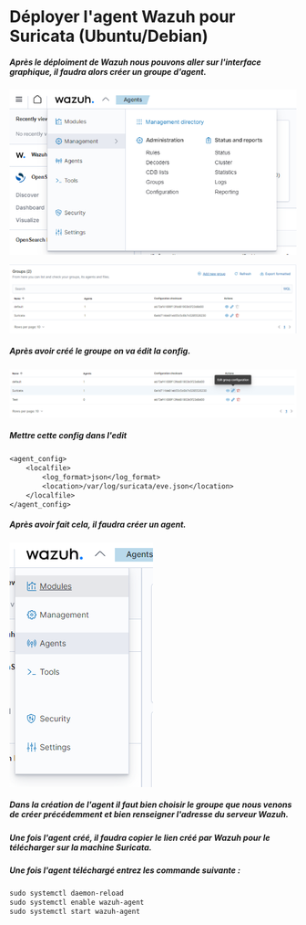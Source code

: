 # Déployer l'agent Wazuh pour Suricata (Ubuntu/Debian)

##### Après le déploiment de Wazuh nous pouvons aller sur l'interface graphique, il faudra alors créer un groupe d'agent.

![alt tab](https://github.com/Jrb62/Formation-AIS-et-DevOps/blob/main/screenshot/Wazuh1.png)

![alt tab](https://github.com/Jrb62/Formation-AIS-et-DevOps/blob/main/screenshot/Wazuh2.png)

##### Après avoir créé le groupe on va édit la config.

![alt tab](https://github.com/Jrb62/Formation-AIS-et-DevOps/blob/main/screenshot/Wazuh3.png)

##### Mettre cette config dans l'edit

````
<agent_config>
	<localfile>
		<log_format>json</log_format>
		<location>/var/log/suricata/eve.json</location>
	</localfile>
</agent_config>
````

##### Après avoir fait cela, il faudra créer un agent.

![alt tab](https://github.com/Jrb62/Formation-AIS-et-DevOps/blob/main/screenshot/Wazuh4.png)

##### Dans la création de l'agent il faut bien choisir le groupe que nous venons de créer précédemment et bien renseigner l'adresse du serveur Wazuh.

##### Une fois l'agent créé, il faudra copier le lien créé par Wazuh pour le télécharger sur la machine Suricata.

##### Une fois l'agent téléchargé entrez les commande suivante : 

````
sudo systemctl daemon-reload
sudo systemctl enable wazuh-agent
sudo systemctl start wazuh-agent
````
